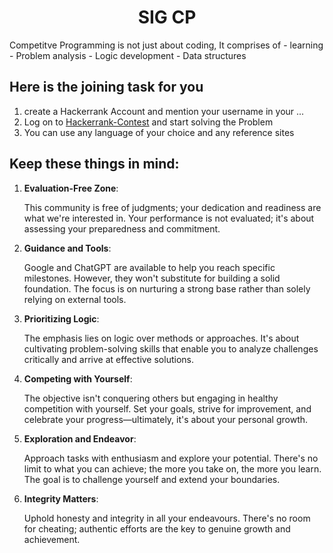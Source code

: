 <p align="center">
<!-- 
<a href="https://aseam.acm.org/">
    <img src="" alt="Logo" width=30%>
  </a>
-->
  <h1 align="center">SIG CP</h1>
</p>
Competitve Programming is not just about coding, It comprises of 
- learning
- Problem analysis
- Logic development
- Data structures

## Here is the joining task for you
  1. create a Hackerrank Account and mention your username in your ...
  2. Log on to [Hackerrank-Contest](https://www.hackerrank.com/acm-cp-tasks) and start solving the Problem
  3. You can use any language of your choice and any reference sites

## Keep these things in mind:
  1. **Evaluation-Free Zone**:

      This community is free of judgments; your dedication and readiness are what we're interested in. Your performance is not evaluated; it's about assessing your preparedness and commitment.

  2. **Guidance and Tools**:

      Google and ChatGPT are available to help you reach specific milestones. However, they won't substitute for building a solid foundation. The focus is on nurturing a strong base rather than solely relying on external tools.

  3. **Prioritizing Logic**:

      The emphasis lies on logic over methods or approaches. It's about cultivating problem-solving skills that enable you to analyze challenges critically and arrive at effective solutions.

  4. **Competing with Yourself**:

     The objective isn't conquering others but engaging in healthy competition with yourself. Set your goals, strive for improvement, and celebrate your progress—ultimately, it's about your personal growth.

  5. **Exploration and Endeavor**:

     Approach tasks with enthusiasm and explore your potential. There's no limit to what you can achieve; the more you take on, the more you learn. The goal is to challenge yourself and extend your boundaries.

  6. **Integrity Matters**:
     
      Uphold honesty and integrity in all your endeavours. There's no room for cheating; authentic efforts are the key to genuine growth and achievement.




